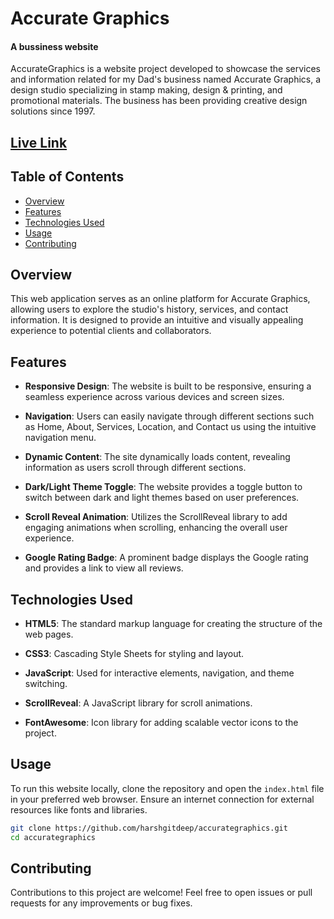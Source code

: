 
<h1>Accurate Graphics </h1>
<h4>A bussiness website</h4>

AccurateGraphics is a website project developed to showcase the services and information related for my Dad's business named Accurate Graphics, a design studio specializing in stamp making, design & printing, and promotional materials. The business has been providing creative design solutions since 1997.

##  <a href="accurategraphics.vercel.app/" target="_blank"> Live Link</a>

## Table of Contents
- [Overview](#overview)
- [Features](#features)
- [Technologies Used](#technologies-used)
- [Usage](#usage)
- [Contributing](#contributing)

## Overview

This web application serves as an online platform for Accurate Graphics, allowing users to explore the studio's history, services, and contact information. It is designed to provide an intuitive and visually appealing experience to potential clients and collaborators.

## Features

- **Responsive Design**: The website is built to be responsive, ensuring a seamless experience across various devices and screen sizes.

- **Navigation**: Users can easily navigate through different sections such as Home, About, Services, Location, and Contact us using the intuitive navigation menu.

- **Dynamic Content**: The site dynamically loads content, revealing information as users scroll through different sections.

- **Dark/Light Theme Toggle**: The website provides a toggle button to switch between dark and light themes based on user preferences.

- **Scroll Reveal Animation**: Utilizes the ScrollReveal library to add engaging animations when scrolling, enhancing the overall user experience.

- **Google Rating Badge**: A prominent badge displays the Google rating and provides a link to view all reviews.

## Technologies Used

- **HTML5**: The standard markup language for creating the structure of the web pages.

- **CSS3**: Cascading Style Sheets for styling and layout.

- **JavaScript**: Used for interactive elements, navigation, and theme switching.

- **ScrollReveal**: A JavaScript library for scroll animations.

- **FontAwesome**: Icon library for adding scalable vector icons to the project.

## Usage

To run this website locally, clone the repository and open the `index.html` file in your preferred web browser. Ensure an internet connection for external resources like fonts and libraries.

```bash
git clone https://github.com/harshgitdeep/accurategraphics.git
cd accurategraphics
```

## Contributing

Contributions to this project are welcome! Feel free to open issues or pull requests for any improvements or bug fixes.
